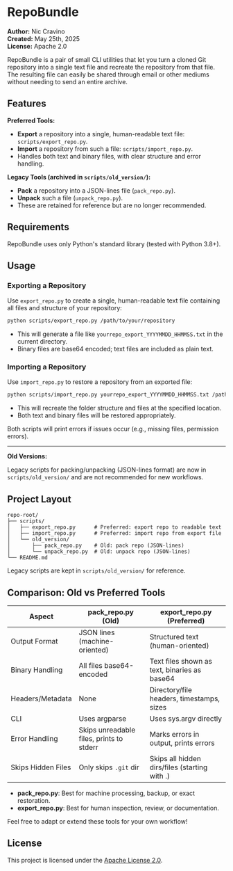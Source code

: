 # RepoBundle

**Author:** Nic Cravino  
**Created:** May 25th, 2025  
**License:** Apache 2.0  

RepoBundle is a pair of small CLI utilities that let you turn a cloned Git repository into a single text file and recreate the repository from that file. The resulting file can easily be shared through email or other mediums without needing to send an entire archive.

## Features

**Preferred Tools:**

* **Export** a repository into a single, human-readable text file: `scripts/export_repo.py`.
* **Import** a repository from such a file: `scripts/import_repo.py`.
* Handles both text and binary files, with clear structure and error handling.

**Legacy Tools (archived in `scripts/old_version/`):**

* **Pack** a repository into a JSON-lines file (`pack_repo.py`).
* **Unpack** such a file (`unpack_repo.py`).
* These are retained for reference but are no longer recommended.

## Requirements

RepoBundle uses only Python's standard library (tested with Python 3.8+).

## Usage

### Exporting a Repository

Use `export_repo.py` to create a single, human-readable text file containing all files and structure of your repository:

```bash
python scripts/export_repo.py /path/to/your/repository
```
- This will generate a file like `yourrepo_export_YYYYMMDD_HHMMSS.txt` in the current directory.
- Binary files are base64 encoded; text files are included as plain text.

### Importing a Repository

Use `import_repo.py` to restore a repository from an exported file:

```bash
python scripts/import_repo.py yourrepo_export_YYYYMMDD_HHMMSS.txt /path/to/restore/location
```
- This will recreate the folder structure and files at the specified location.
- Both text and binary files will be restored appropriately.

Both scripts will print errors if issues occur (e.g., missing files, permission errors).

---

**Old Versions:**

Legacy scripts for packing/unpacking (JSON-lines format) are now in `scripts/old_version/` and are not recommended for new workflows.

## Project Layout

```
repo-root/
├── scripts/
│   ├── export_repo.py      # Preferred: export repo to readable text
│   ├── import_repo.py      # Preferred: import repo from export file
│   └── old_version/
│       ├── pack_repo.py    # Old: pack repo (JSON-lines)
│       └── unpack_repo.py  # Old: unpack repo (JSON-lines)
└── README.md
```

Legacy scripts are kept in `scripts/old_version/` for reference.


## Comparison: Old vs Preferred Tools

| Aspect                | pack_repo.py (Old)                          | export_repo.py (Preferred)                      |
|-----------------------|---------------------------------------------|-------------------------------------------------|
| Output Format         | JSON lines (machine-oriented)               | Structured text (human-oriented)                |
| Binary Handling       | All files base64-encoded                    | Text files shown as text, binaries as base64    |
| Headers/Metadata      | None                                        | Directory/file headers, timestamps, sizes       |
| CLI                   | Uses argparse                               | Uses sys.argv directly                          |
| Error Handling        | Skips unreadable files, prints to stderr    | Marks errors in output, prints errors           |
| Skips Hidden Files    | Only skips `.git` dir                       | Skips all hidden dirs/files (starting with .)   |

- **pack_repo.py**: Best for machine processing, backup, or exact restoration.
- **export_repo.py**: Best for human inspection, review, or documentation.

Feel free to adapt or extend these tools for your own workflow!

## License

This project is licensed under the [Apache License 2.0](LICENSE).
